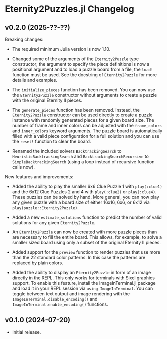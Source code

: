 Eternity2Puzzles.jl Changelog
=============================

v0.2.0 (2025-??-??)
-------------------

Breaking changes:

* The required minimum Julia version is now 1.10.

* Changed some of the arguments of the `Eternity2Puzzle` type constructor;
  the argument to specify the piece definitions is now a positional argument
  and to load a puzzle board from a file, the `load!` function must be used.
  See the docstring of `Eternity2Puzzle` for more details and examples.

* The `initialize_pieces` function has been removed. You can now use the
  `Eternity2Puzzle` constructor without arguments to create a puzzle with the
  original Eternity II pieces.

* The `generate_pieces` function has been removed. Instead, the `Eternity2Puzzle`
  constructor can be used directly to create a puzzle instance with randomly
  generated pieces for a given board size. The number of frame and inner colors
  can be adjusted with the `frame_colors` and `inner_colors` keyword arguments.
  The puzzle board is automatically filled with a valid piece configuration for
  a full solution and you can use the `reset!` function to clear the board.

* Renamed the included solvers `BacktrackingSearch` to `HeuristicBacktrackingSearch`
  and `BacktrackingSearchRecursive` to `SimpleBacktrackingSearch` (using a loop
  instead of recursive function calls now).


New features and improvements:

* Added the ability to play the smaller 6x6 Clue Puzzle 1 with `play(:clue1)`
  and the 6x12 Clue Puzzles 2 and 4 with `play(:clue2)` or `play(:clue4)`.
  These puzzles can be solved by hand. More general, you can now play any
  given puzzle with a board size of either 16x16, 6x6, or 6x12 via
  `play(puzzle::Eternity2Puzzle)`.

* Added a new `estimate_solutions` function to predict the number of valid
  solutions for any given `Eternity2Puzzle`.

* An `Eternity2Puzzle` can now be created with more puzzle pieces than are
  necessary to fill the entire board. This allows, for example, to solve a
  smaller sized board using only a subset of the original Eternity II pieces.

* Added support for the `preview` function to render puzzles that use more
  than the 22 standard color patterns. In this case the patterns are replaced
  by plain colors.

* Added the ability to display an `Eternity2Puzzle` in form of an image directly
  in the REPL. This only works for terminals with Sixel graphics support. To
  enable this feature, install the ImageInTerminal.jl package and load it in
  your REPL session via `using ImageInTerminal`. You can toggle between text
  output and image rendering with the `ImageInTerminal.disable_encoding()` and
  `ImageInTerminal.enable_encoding()` functions.


v0.1.0 (2024-07-20)
-------------------

* Initial release.
